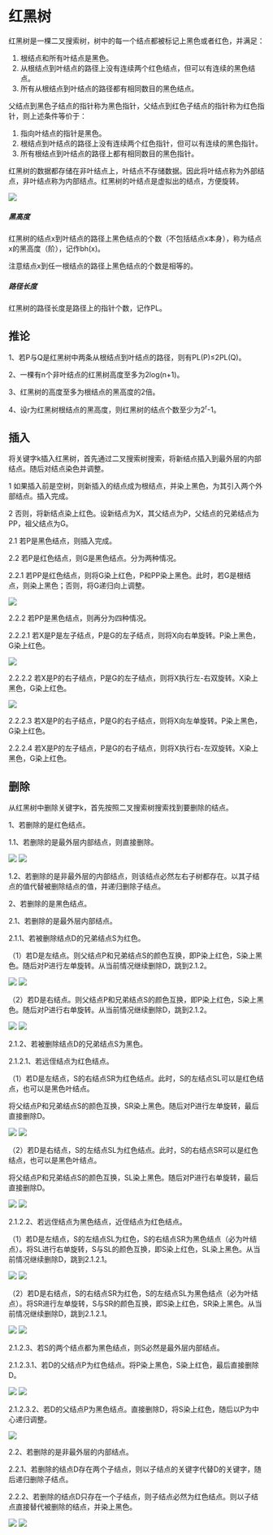 # 红黑树

红黑树是一棵二叉搜索树，树中的每一个结点都被标记上黑色或者红色，并满足：
1. 根结点和所有叶结点是黑色。
2. 从根结点到叶结点的路径上没有连续两个红色结点，但可以有连续的黑色结点。
3. 所有从根结点到叶结点的路径都有相同数目的黑色结点。

父结点到黑色子结点的指针称为黑色指针，父结点到红色子结点的指针称为红色指针，则上述条件等价于：
1. 指向叶结点的指针是黑色。
2. 根结点到叶结点的路径上没有连续两个红色指针，但可以有连续的黑色指针。
3. 所有根结点到叶结点的路径上都有相同数目的黑色指针。

红黑树的数据都存储在非叶结点上，叶结点不存储数据。因此将叶结点称为外部结点，非叶结点称为内部结点。红黑树的叶结点是虚拟出的结点，方便旋转。

![](1.png)

##### 黑高度

红黑树的结点x到叶结点的路径上黑色结点的个数（不包括结点x本身），称为结点x的黑高度（阶），记作bh(x)。

注意结点x到任一根结点的路径上黑色结点的个数是相等的。

##### 路径长度

红黑树的路径长度是路径上的指针个数，记作PL。

## 推论

1、若P与Q是红黑树中两条从根结点到叶结点的路径，则有PL(P)≤2PL(Q)。

2、一棵有n个非叶结点的红黑树高度至多为2log(n+1)。

3、红黑树的高度至多为根结点的黑高度的2倍。

4、设r为红黑树根结点的黑高度，则红黑树的结点个数至少为2<sup>r</sup>-1。

## 插入

将关键字k插入红黑树，首先通过二叉搜索树搜索，将新结点插入到最外层的内部结点。随后对结点染色并调整。

1 如果插入前是空树，则新插入的结点成为根结点，并染上黑色，为其引入两个外部结点。插入完成。

2 否则，将新结点染上红色。设新结点为X，其父结点为P，父结点的兄弟结点为PP，祖父结点为G。

2.1 若P是黑色结点，则插入完成。

2.2 若P是红色结点，则G是黑色结点。分为两种情况。

2.2.1 若PP是红色结点，则将G染上红色，P和PP染上黑色。此时，若G是根结点，则染上黑色；否则，将G递归向上调整。

![](2.png)

2.2.2 若PP是黑色结点，则再分为四种情况。

2.2.2.1 若X是P是左子结点，P是G的左子结点，则将X向右单旋转。P染上黑色，G染上红色。

![](3.png)

2.2.2.2 若X是P的右子结点，P是G的左子结点，则将X执行左-右双旋转。X染上黑色，G染上红色。

![](4.png)

2.2.2.3 若X是P的右子结点，P是G的右子结点，则将X向左单旋转。P染上黑色，G染上红色。

2.2.2.4 若X是P的左子结点，P是G的右子结点，则将X执行右-左双旋转。X染上黑色，G染上红色。

## 删除

从红黑树中删除关键字k，首先按照二叉搜索树搜索找到要删除的结点。

1、若删除的是红色结点。

1.1、若删除的是最外层内部结点，则直接删除。

![](d-1.png) ![](d-2.png)

1.2、若删除的是非最外层的内部结点，则该结点必然左右子树都存在。以其子结点的值代替被删除结点的值，并递归删除子结点。

2、若删除的是黑色结点。

2.1、若删除的是最外层内部结点。

2.1.1、若被删除结点D的兄弟结点S为红色。

（1）若D是左结点。则父结点P和兄弟结点S的颜色互换，即P染上红色，S染上黑色。随后对P进行左单旋转。从当前情况继续删除D，跳到2.1.2。

![](d-3.png) ![](d-4.png)

（2）若D是右结点。则父结点P和兄弟结点S的颜色互换，即P染上红色，S染上黑色。随后对P进行右单旋转。从当前情况继续删除D，跳到2.1.2。

![](d-5.png) ![](d-6.png)

2.1.2、若被删除结点D的兄弟结点S为黑色。

2.1.2.1、若远侄结点为红色结点。

（1）若D是左结点，S的右结点SR为红色结点。此时，S的左结点SL可以是红色结点，也可以是黑色叶结点。

将父结点P和兄弟结点S的颜色互换，SR染上黑色。随后对P进行左单旋转，最后直接删除D。

![](d-7.png) ![](d-8.png)

（2）若D是右结点，S的左结点SL为红色结点。此时，S的右结点SR可以是红色结点，也可以是黑色叶结点。

将父结点P和兄弟结点S的颜色互换，SL染上黑色。随后对P进行右单旋转，最后直接删除D。

![](d-9.png) ![](d-10.png)

2.1.2.2、若远侄结点为黑色结点，近侄结点为红色结点。

（1）若D是左结点，S的左结点SL为红色，S的右结点SR为黑色结点（必为叶结点）。将SL进行右单旋转，S与SL的颜色互换，即S染上红色，SL染上黑色。从当前情况继续删除D，跳到2.1.2.1。

![](d-11.png) ![](d-12.png)

（2）若D是右结点，S的右结点SR为红色，S的左结点SL为黑色结点（必为叶结点）。将SR进行左单旋转，S与SR的颜色互换，即S染上红色，SR染上黑色。从当前情况继续删除D，跳到2.1.2.1。

![](d-13.png) ![](d-14.png)

2.1.2.3、若S的两个结点都为黑色结点，则S必然是最外层内部结点。

2.1.2.3.1、若D的父结点P为红色结点。将P染上黑色，S染上红色，最后直接删除D。

![](d-15.png) ![](d-16.png)

2.1.2.3.2、若D的父结点P为黑色结点。直接删除D，将S染上红色，随后以P为中心递归调整。

![](d-17.png)

2.2、若删除的是非最外层的内部结点。

2.2.1、若删除的结点D存在两个子结点，则以子结点的关键字代替D的关键字，随后递归删除子结点。

2.2.2、若删除的结点D只存在一个子结点，则子结点必然为红色结点。则以子结点直接替代被删除的结点，并染上黑色。

![](d-18.png) ![](d-19.png)